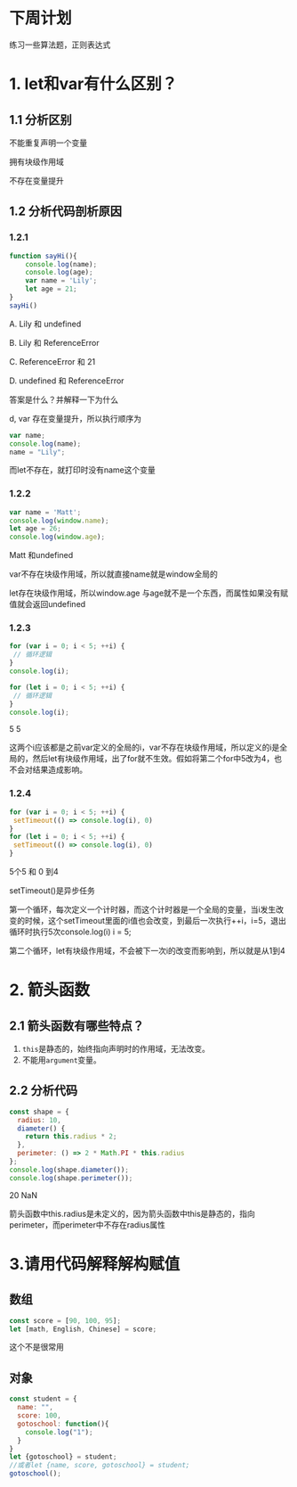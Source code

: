 # 下周计划

练习一些算法题，正则表达式

# 1. let和var有什么区别？

## 1.1 分析区别

不能重复声明一个变量

拥有块级作用域

不存在变量提升

## 1.2 分析代码剖析原因

### 1.2.1

```js
function sayHi(){
    console.log(name);
    console.log(age);
    var name = 'Lily';
    let age = 21;
}
sayHi()
```

A. Lily 和 undefined

B. Lily 和 ReferenceError

C. ReferenceError 和 21

D. undefined 和 ReferenceError

答案是什么？并解释一下为什么

d, var 存在变量提升，所以执行顺序为

```js
var name;
console.log(name);
name = "Lily";
```

而let不存在，就打印时没有name这个变量

### 1.2.2

```js
var name = 'Matt'; 
console.log(window.name); 
let age = 26; 
console.log(window.age);  
```

Matt 和undefined

var不存在块级作用域，所以就直接name就是window全局的

let存在块级作用域，所以window.age 与age就不是一个东西，而属性如果没有赋值就会返回undefined

### 1.2.3

```js
for (var i = 0; i < 5; ++i) { 
 // 循环逻辑 
} 
console.log(i); 

for (let i = 0; i < 5; ++i) { 
 // 循环逻辑
} 
console.log(i);
```

5 5 

这两个i应该都是之前var定义的全局的i，var不存在块级作用域，所以定义的i是全局的，然后let有块级作用域，出了for就不生效。假如将第二个for中5改为4，也不会对结果造成影响。

### 1.2.4

```js
for (var i = 0; i < 5; ++i) { 
 setTimeout(() => console.log(i), 0) 
} 
for (let i = 0; i < 5; ++i) { 
 setTimeout(() => console.log(i), 0) 
}
```

5个5 和 0 到4

setTimeout()是异步任务

第一个循环，每次定义一个计时器，而这个计时器是一个全局的变量，当i发生改变的时候，这个setTimeout里面的i值也会改变，到最后一次执行++i，i=5，退出循环时执行5次console.log(i) i = 5;

第二个循环，let有块级作用域，不会被下一次i的改变而影响到，所以就是从1到4

# 2. 箭头函数

## 2.1 箭头函数有哪些特点？

1. ``this``是静态的，始终指向声明时的作用域，无法改变。 
2. 不能用``argument``变量。 

## 2.2 分析代码

```js
const shape = {
  radius: 10,
  diameter() {
    return this.radius * 2;
  },
  perimeter: () => 2 * Math.PI * this.radius
};
console.log(shape.diameter());
console.log(shape.perimeter());
```

20 NaN

箭头函数中this.radius是未定义的，因为箭头函数中this是静态的，指向perimeter，而perimeter中不存在radius属性

# 3.请用代码解释解构赋值

## 数组

```js
const score = [90, 100, 95];
let [math, English, Chinese] = score;
```

这个不是很常用

## 对象

```js
const student = {
  name: "",
  score: 100,
  gotoschool: function(){
    console.log("1");
  }
}
let {gotoschool} = student;
//或者let {name, score, gotoschool} = student;
gotoschool();  
```
